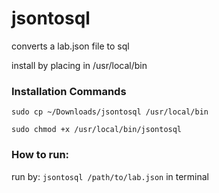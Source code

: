 # jsontosql
converts a lab.json file to sql

install by placing in /usr/local/bin
### Installation Commands
`sudo cp ~/Downloads/jsontosql /usr/local/bin`

`sudo chmod +x /usr/local/bin/jsontosql`

### How to run:
run by:
`jsontosql /path/to/lab.json` in terminal
